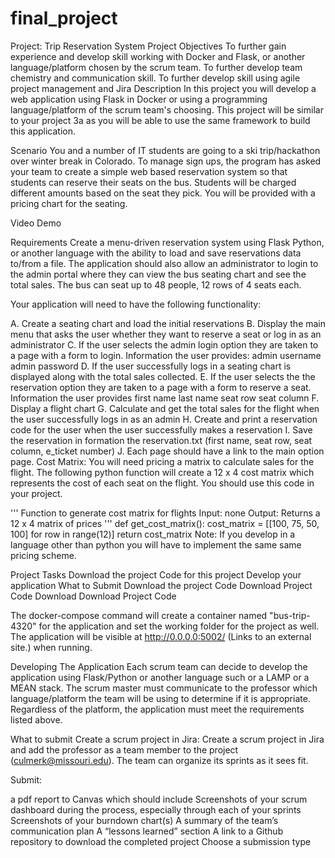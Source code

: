 # final_project

Project: Trip Reservation System
Project Objectives
To further gain experience and develop skill working with Docker and Flask, or another language/platform chosen by the scrum team.
To further develop team chemistry and communication skill.
To further develop skill using agile project management and Jira
Description
In this project you will develop a web application using Flask in Docker or using a programming language/platform of the scrum team's choosing. This project will be similar to your project 3a as you will be able to use the same framework to build this application.

Scenario
You and a number of IT students are going to a ski trip/hackathon over winter break in Colorado. To manage sign ups, the program has asked your team to create a simple web based reservation system so that students can reserve their seats on the bus. Students will be charged different amounts based on the seat they pick. You will be provided with a pricing chart for the seating.

Video Demo


Requirements
Create a menu-driven reservation system using Flask Python, or another language with the ability to load and save reservations data to/from a file. The application should also allow an administrator to login to the admin portal where they can view the bus seating chart and see the total sales. The bus can seat up to 48 people, 12 rows of 4 seats each.

Your application will need to have the following functionality:

A. Create a seating chart and load the initial reservations
B. Display the main menu that asks the user whether they want to reserve a seat or log in as an administrator
C. If the user selects the admin login option they are taken to a page with a form to login. Information the user provides:
admin username
admin password
D. If the user successfully logs in a seating chart is displayed along with the total sales collected.
E. If the user selects the the reservation option they are taken to a page with a form to reserve a seat. Information the user provides
first name
last name
seat row
seat column
F. Display a flight chart
G. Calculate and get the total sales for the flight when the user successfully logs in as an admin
H. Create and print a reservation code for the user when the user successfully makes a reservation
I. Save the reservation in formation the reservation.txt (first name, seat row, seat column, e_ticket number)
J. Each page should have a link to the main option page.
Cost Matrix: You will need pricing a matrix to calculate sales for the flight. The following python function will create a 12 x 4 cost matrix which represents the cost of each seat on the flight. You should use this code in your project.

'''
Function to generate cost matrix for flights
Input: none
Output: Returns a 12 x 4 matrix of prices
'''
def get_cost_matrix():
    cost_matrix = [[100, 75, 50, 100] for row in range(12)]
    return cost_matrix
Note: If you develop in a language other than python you will have to implement the same same pricing scheme.

Project Tasks
Download the project Code for this project
Develop your application
What to Submit
Download the project Code
Download Project Code Download Download Project Code

The docker-compose command will create a container named "bus-trip-4320" for the application and set the working folder for the project as well. The application will be visible at http://0.0.0.0:5002/ (Links to an external site.) when running. 

Developing The Application
Each scrum team can decide to develop the application using Flask/Python or another language such or a LAMP or a MEAN stack. The scrum master must communicate to the professor which language/platform the team will be using to determine if it is appropriate. Regardless of the platform, the application must meet the requirements listed above.

What to submit
Create a scrum project in Jira: Create a scrum project in Jira and add the professor as a team member to the project (culmerk@missouri.edu). The team can organize its sprints as it sees fit.

Submit:

a pdf report to Canvas which should include
Screenshots of your scrum dashboard during the process, especially through each of your sprints
Screenshots of your burndown chart(s)
A summary of the team’s communication plan
A “lessons learned” section
A link to a Github repository to download the completed project
Choose a submission type
